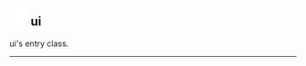 ## <img src="../../.gitbook/assets/base.png" width="32" height="32" /> ui
ui's entry class.<br>


--------